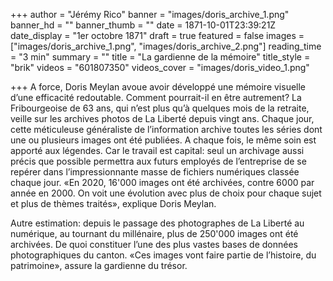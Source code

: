 +++
author = "Jérémy Rico"
banner = "images/doris_archive_1.png"
banner_hd = ""
banner_thumb = ""
date = 1871-10-01T23:39:21Z
date_display = "1er octobre 1871"
draft = true
featured = false
images = ["images/doris_archive_1.png", "images/doris_archive_2.png"]
reading_time = "3 min"
summary = ""
title = "La gardienne de la mémoire"
title_style = "brik"
videos = "601807350"
videos_cover = "images/doris_video_1.png"

+++
A force, Doris Meylan avoue avoir développé une mémoire visuelle d’une efficacité redoutable. Comment pourrait-il en être autrement? La Fribourgeoise de 63 ans, qui n’est plus qu’à quelques mois de la retraite, veille sur les archives photos de La Liberté depuis vingt ans. Chaque jour, cette méticuleuse généraliste de l’information archive toutes les séries dont une ou plusieurs images ont été publiées. A chaque fois, le même soin est apporté aux légendes. Car le travail est capital: seul un archivage aussi précis que possible permettra aux futurs employés de l’entreprise de se repérer dans l’impressionnante masse de fichiers numériques classée chaque jour. «En 2020, 16'000 images ont été archivées, contre 6000 par année en 2000. On voit une évolution avec plus de choix pour chaque sujet et plus de thèmes traités», explique Doris Meylan. 

Autre estimation: depuis le passage des photographes de La Liberté au numérique, au tournant du millénaire, plus de 250'000 images ont été archivées. De quoi constituer l’une des plus vastes bases de données photographiques du canton. «Ces images vont faire partie de l’histoire, du patrimoine», assure la gardienne du trésor.